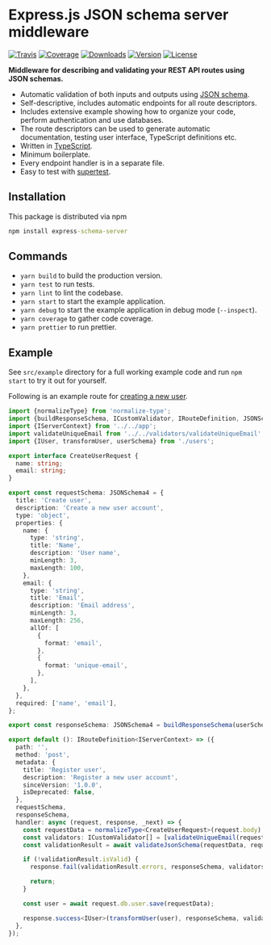 # Express.js JSON schema server middleware

[![Travis](https://img.shields.io/travis/kallaspriit/express-schema-server.svg)](https://travis-ci.org/kallaspriit/express-schema-server)
[![Coverage](https://img.shields.io/coveralls/kallaspriit/express-schema-server.svg)](https://coveralls.io/github/kallaspriit/express-schema-server)
[![Downloads](https://img.shields.io/npm/dm/express-schema-server.svg)](http://npm-stat.com/charts.html?package=express-schema-server&from=2015-08-01)
[![Version](https://img.shields.io/npm/v/express-schema-server.svg)](http://npm.im/express-schema-server)
[![License](https://img.shields.io/npm/l/express-schema-server.svg)](http://opensource.org/licenses/MIT)

**Middleware for describing and validating your REST API routes using JSON schemas.**

- Automatic validation of both inputs and outputs using [JSON schema](http://json-schema.org/).
- Self-descriptive, includes automatic endpoints for all route descriptors.
- Includes extensive example showing how to organize your code, perform authentication and use databases.
- The route descriptors can be used to generate automatic documentation, testing user interface, TypeScript definitions etc.
- Written in [TypeScript](https://www.typescriptlang.org/).
- Minimum boilerplate.
- Every endpoint handler is in a separate file.
- Easy to test with [supertest](https://github.com/visionmedia/supertest).

## Installation

This package is distributed via npm

```cmd
npm install express-schema-server
```

## Commands

- `yarn build` to build the production version.
- `yarn test` to run tests.
- `yarn lint` to lint the codebase.
- `yarn start` to start the example application.
- `yarn debug` to start the example application in debug mode (`--inspect`).
- `yarn coverage` to gather code coverage.
- `yarn prettier` to run prettier.

## Example

See `src/example` directory for a full working example code and run `npm start` to try it out for yourself.

Following is an example route for [creating a new user](https://github.com/kallaspriit/express-schema-server/blob/master/src/example/routes/users/create-user.ts).

```typescript
import {normalizeType} from 'normalize-type';
import {buildResponseSchema, ICustomValidator, IRouteDefinition, JSONSchema4, validateJsonSchema} from '../../../';
import {IServerContext} from '../../app';
import validateUniqueEmail from '../../validators/validateUniqueEmail';
import {IUser, transformUser, userSchema} from './users';

export interface CreateUserRequest {
  name: string;
  email: string;
}

export const requestSchema: JSONSchema4 = {
  title: 'Create user',
  description: 'Create a new user account',
  type: 'object',
  properties: {
    name: {
      type: 'string',
      title: 'Name',
      description: 'User name',
      minLength: 3,
      maxLength: 100,
    },
    email: {
      type: 'string',
      title: 'Email',
      description: 'Email address',
      minLength: 3,
      maxLength: 256,
      allOf: [
        {
          format: 'email',
        },
        {
          format: 'unique-email',
        },
      ],
    },
  },
  required: ['name', 'email'],
};

export const responseSchema: JSONSchema4 = buildResponseSchema(userSchema);

export default (): IRouteDefinition<IServerContext> => ({
  path: '',
  method: 'post',
  metadata: {
    title: 'Register user',
    description: 'Register a new user account',
    sinceVersion: '1.0.0',
    isDeprecated: false,
  },
  requestSchema,
  responseSchema,
  handler: async (request, response, _next) => {
    const requestData = normalizeType<CreateUserRequest>(request.body);
    const validators: ICustomValidator[] = [validateUniqueEmail(request.db.user)];
    const validationResult = await validateJsonSchema(requestData, requestSchema, validators);

    if (!validationResult.isValid) {
      response.fail(validationResult.errors, responseSchema, validators);

      return;
    }

    const user = await request.db.user.save(requestData);

    response.success<IUser>(transformUser(user), responseSchema, validators);
  },
});
```